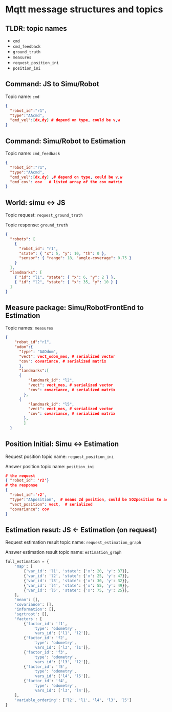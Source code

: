 # Mqtt message structures and topics

## TLDR: topic names

- `cmd`
- `cmd_feedback`
- `ground_truth`
- `measures`
- `request_position_ini`
- `position_ini`

## Command: JS to Simu/Robot

Topic name: `cmd`

```json
{
  "robot_id":"r1",
  "type":"AAcmd",
  "cmd_vel":[dx,dy] # depend on type, could be v,w
}
```

## Command: Simu/Robot to Estimation

Topic name: `cmd_feedback`

```json
{
  "robot_id":"r1",
  "type":"AAcmd",
  "cmd_vel":[dx,dy] ,# depend on type, could be v,w
  "cmd_cov": cov   # listed array of the cov matrix
}
```

## World: simu <-> JS

Topic request: `request_ground_truth`

Topic response: `ground_truth`

```json
{
  "robots": [
    {
      "robot_id": "r1",
      "state": { "x": 5, "y": 10, "th": 0 },
      "sensor": { "range": 18, "angle-coverage": 0.75 }
    }
  ],
  "landmarks": [
    { "id": "l1", "state": { "x": 6, "y": 2 } },
    { "id": "l2", "state": { "x": 35, "y": 10 } }
  ]
}
```

## Measure package: Simu/RobotFrontEnd to Estimation

Topic names: `measures`

```json
{
    "robot_id":"r1",
    "odom":{
      "type": "AAOdom",
      "vect": vect_odom_mes, # serialized vector
      "cov": covariance, # serialized matrix
      },
      "landmarks":[
      {
          "landmark_id": "l2",
          "vect": vect_mes, # serialized vector
          "cov": covariance, # serialized matrix
        },
      {
          "landmark_id": "l5",
          "vect": vect_mes, # serialized vector
          "cov": covariance, # serialized matrix
        },
        ]
  }
```

## Position Initial: Simu <-> Estimation

Request position topic name: `request_position_ini`

Answer position topic name: `position_ini`

```json
# the request
{ "robot_id": 'r2'}
# the response
{
  "robot_id":'r2',
  "type":"AAposition",  # means 2d position, could be SO2position to account for orientation
  "vect_position": vect,  # serialized
  "covariance": cov
}
```

## Estimation resut:  JS <- Estimation (on request)

Request estimation result topic name: `request_estimation_graph`

Answer estimation result topic name:  `estimation_graph`

```python
full_estimation = {
    'map': [
        {'var_id': 'l1', 'state': {'x': 20, 'y': 37}},
        {'var_id': 'l2', 'state': {'x': 25, 'y': 47}},
        {'var_id': 'l3', 'state': {'x': 30, 'y': 32}},
        {'var_id': 'l4', 'state': {'x': 55, 'y': 49}},
        {'var_id': 'l5', 'state': {'x': 75, 'y': 25}},
    ],
    'mean': [],
    'covariance': [],
    'information': [],
    'sqrtroot': [],
    'factors': [
        {'factor_id': 'f1',
            'type': 'odometry',
            'vars_id': ['l1', 'l2']},
        {'factor_id': 'f2',
            'type': 'odometry',
            'vars_id': ['l3', 'l1']},
        {'factor_id': 'f3',
            'type': 'odometry',
            'vars_id': ['l3', 'l2']},
        {'factor_id': 'f5',
            'type': 'odometry',
            'vars_id': ['l4', 'l5']},
        {'factor_id': 'f4',
            'type': 'odometry',
            'vars_id': ['l3', 'l4']},
    ],
    'variable_ordering': ['l2', 'l1', 'l4', 'l3', 'l5']
}
```

